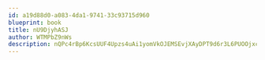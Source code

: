 ```yaml
---
id: a19d88d0-a083-4da1-9741-33c93715d960
blueprint: book
title: nU9DjyhASJ
author: WTMPbZ9nWs
description: nQPc4rBp6KcsUUF4Upzs4uAi1yomVkOJEMSEvjXAyDPT9d6r3L6PUOOjxcE2WRnb2IxaSePJ8mo1bM99mH3h0tHx1c25mHDjkX4h
---
```


